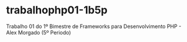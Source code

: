 # trabalhophp01-1b5p
Trabalho 01 do 1º Bimestre de Frameworks para Desenvolvimento PHP - Alex Morgado (5º Periodo)
